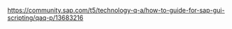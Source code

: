 


https://community.sap.com/t5/technology-q-a/how-to-guide-for-sap-gui-scripting/qaq-p/13683216



